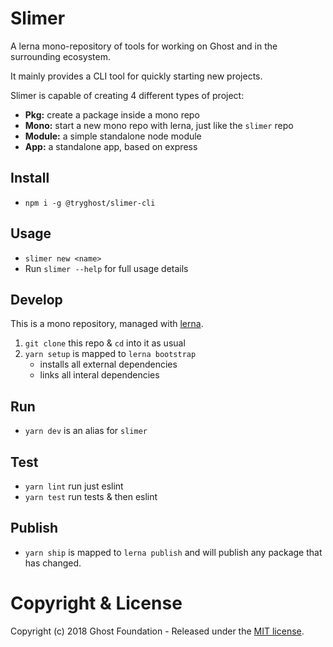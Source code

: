 # Slimer

A lerna mono-repository of tools for working on Ghost and in the surrounding ecosystem.

It mainly provides a CLI tool for quickly starting new projects. 

Slimer is capable of creating 4 different types of project:
- **Pkg:**    create a package inside a mono repo
- **Mono:**   start a new mono repo with lerna, just like the `slimer` repo
- **Module:** a simple standalone node module
- **App:**    a standalone app, based on express

## Install

- `npm i -g @tryghost/slimer-cli`

## Usage

- `slimer new <name>`
- Run `slimer --help` for full usage details

## Develop

This is a mono repository, managed with [lerna](https://lernajs.io/). 

1. `git clone` this repo & `cd` into it as usual
2. `yarn setup` is mapped to `lerna bootstrap`
   - installs all external dependencies 
   - links all interal dependencies

## Run

- `yarn dev` is an alias for `slimer`

## Test
- `yarn lint` run just eslint
- `yarn test` run tests & then eslint

## Publish

- `yarn ship` is mapped to `lerna publish` and will publish any package that has changed.

# Copyright & License

Copyright (c) 2018 Ghost Foundation - Released under the [MIT license](LICENSE).
